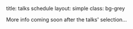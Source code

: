 title: talks schedule
layout: simple
class: bg-grey

<!-- add pretalx iframe -->
More info coming soon after the talks' selection...
